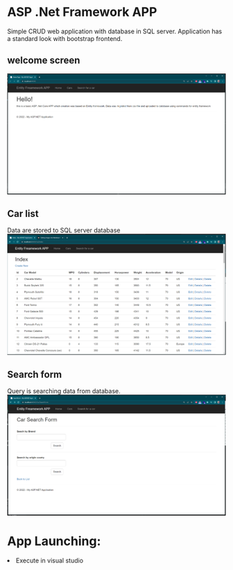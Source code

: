 # ASP .Net Framework APP
Simple CRUD web application with database in SQL server.
Application has a standard look with bootstrap frontend.
## welcome screen
![welcome page](mdfiles/Capture.PNG)
## Car list
Data are stored to SQL server database
![data page](mdfiles/Capture2.PNG)
## Search form
Query is searching data from database.
![search form](mdfiles/Capture3.PNG)

# App Launching:
<li> Execute in visual studio
